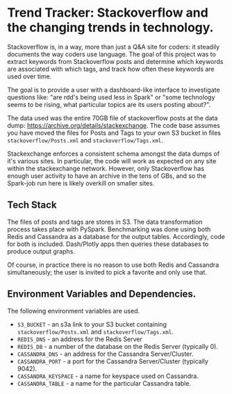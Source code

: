 # Trend Tracker: Stackoverflow and the changing trends in technology. 

Stackoverflow is, in a way, more than just a Q&A site for coders: it steadily documents the way coders use language.
The goal of this project was to extract keywords from Stackoverflow posts and determine which keywords are associated with which tags, and track how often these keywords are used over time. 

The goal is to provide a user with a dashboard-like interface to investigate questions like: "are rdd's being used less in Spark" or "some technology seems to be rising, what particular topics are its users posting about?".

The data used was the entire 70GB file of stackoverflow posts at the data dump: https://archive.org/details/stackexchange. The code base assumes you have moved the files for Posts and Tags to your own S3 bucket in files `stackoverflow/Posts.xml` and `stackoverflow/Tags.xml`. 

Stackexchange enforces a consistent schema amongst the data dumps of it's various sites. In particular, the code will work as expected on any site within the stackexchange network. However, only Stackoverflow has enough user activity to have an archive in the tens of GBs, and so the Spark-job run here is likely overkill on smaller sites. 

## Tech Stack

The files of posts and tags are stores in S3. The data transformation process takes place with PySpark. Benchmarking was done using both Redis and Cassandra as a database for the output tables. Accordingly, code for both is included. Dash/Plotly apps then queries these databases to produce output graphs. 

Of course, in practice there is no reason to use both Redis and Cassandra simultaneously; the user is invited to pick a favorite and only use that. 

## Environment Variables and Dependencies. 

The following environment variables are used. 

* `S3_BUCKET` - an s3a link to your S3 bucket containing `stackoverflow/Posts.xml` and `stackoverflow/Tags.xml`.  
* `REDIS_DNS` - an address for the Redis Server
* `REDIS_DB` - a number of the database on the Redis Server (typically 0).
* `CASSANDRA_DNS` - an address for the Cassandra Server/Cluster. 
* `CASSANDRA_PORT` - a port for the Cassandra Server/Cluster (typically 9042).
* `CASSANDRA_KEYSPACE` - a name for keyspace used on Cassandra. 
* `CASSANDRA_TABLE` - a name for the particular Cassandra table. 






 
